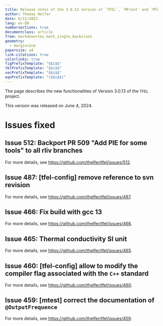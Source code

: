 ```yaml
---
title: Release notes of the 3.0.13 version of `TFEL`, `MFront` and `MTest`
author: Thomas Helfer
date: 6/12/2023
lang: en-EN
numbersections: true
documentclass: article
from: markdown+tex_math_single_backslash
geometry:
  - margin=2cm
papersize: a4
link-citations: true
colorlinks: true
figPrefixTemplate: "$$i$$"
tblPrefixTemplate: "$$i$$"
secPrefixTemplate: "$$i$$"
eqnPrefixTemplate: "($$i$$)"
---
```


The page describes the new functionalities of Version 3.0.13 of the
`TFEL` project.

This version was released on June 4, 2024.

# Issues fixed

## Issue 512: Backport PR 509 "Add PIE for some tools" to all rliv branches

For more details, see <https://github.com/thelfer/tfel/issues/512>.

## Issue 487: [tfel-config] remove reference to svn revision

For more details, see <https://github.com/thelfer/tfel/issues/487>.

## Issue 466: Fix build with gcc 13

For more details, see <https://github.com/thelfer/tfel/issues/466>.

## Issue 465: Thermal conductivity SI unit

For more details, see <https://github.com/thelfer/tfel/issues/465>.

## Issue 460: [tfel-config] allow to modify the compiler flag associated with the `C++` standard 

For more details, see <https://github.com/thelfer/tfel/issues/460>.

## Issue 459: [mtest] correct the documentation of `@OutputFrequence`

For more details, see <https://github.com/thelfer/tfel/issues/459>.
